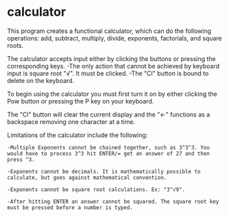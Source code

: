 # calculator

This program creates a functional calculator, which can do the following operations: add, subtract, multiply, divide, exponents, factorials, and square roots.

The calculator accepts input either by clicking the buttons or pressing the corresponding keys.
    -The only action that cannot be achieved by keyboard input is square root "√". It must be clicked.
    -The "Cl" button is bound to delete on the keyboard.

To begin using the calculator you must first turn it on by either clicking the Pow button or pressing the P key on your keyboard.

The "Cl" button will clear the current display and the "←" functions as a backspace removing one character at a time.

Limitations of the calculator include the following:

    -Multiple Exponents cannot be chained together, such as 3^3^3. You would have to process 3^3 hit ENTER/= get an answer of 27 and then press ^3.

    -Exponents cannot be decimals. It is mathematically possible to calculate, but goes against mathematical convention.

    -Exponents cannot be square root calculations. Ex: "3^√9".

    -After hitting ENTER an answer cannot be squared. The square root key must be pressed before a number is typed.


